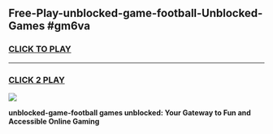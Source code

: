 
## Free-Play-unblocked-game-football-Unblocked-Games #gm6va
<h3>
<a href="https://news.freeplayer.one?title=unblocked-game-football&ref=8M">CLICK TO PLAY</a></h3>
<hr>

<h3>
<a href="https://news.freeplayer.one?title=unblocked-game-football&ref=8M">CLICK 2 PLAY</a>
  
</h3>

<a href="https://news.freeplayer.one?title=unblocked-game-football&ref=8M"><img src="https://clearcache.store/games.png"></a>


**unblocked-game-football games unblocked: Your Gateway to Fun and Accessible Online Gaming**
